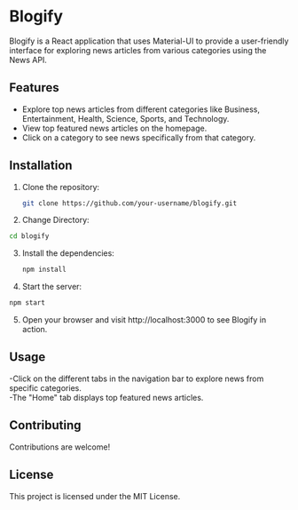 # Blogify

Blogify is a React application that uses Material-UI to provide a user-friendly interface for exploring news articles from various categories using the News API.

## Features

- Explore top news articles from different categories like Business, Entertainment, Health, Science, Sports, and Technology.
- View top featured news articles on the homepage.
- Click on a category to see news specifically from that category.

## Installation

1. Clone the repository:
   ```bash
   git clone https://github.com/your-username/blogify.git
   ```
2. Change Directory:
  ```bash
  cd blogify
  ```
3. Install the dependencies:
   ```bash
   npm install
   ```
 4. Start the server:
   ```bash
  npm start
   ```

5. Open your browser and visit http://localhost:3000 to see Blogify in action.

## Usage

-Click on the different tabs in the navigation bar to explore news from specific categories.
<br>
-The "Home" tab displays top featured news articles.

## Contributing

Contributions are welcome!

## License

This project is licensed under the MIT License.
